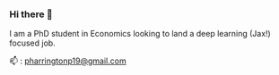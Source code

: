 ### Hi there 👋 

I am a PhD student in Economics looking to land a deep learning (Jax!) focused job. 

📫 : pharringtonp19@gmail.com
